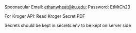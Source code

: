 Spoonacular Email: ethanwheat@ku.edu; Password: EtMtCh23

For Kroger API: Read Kroger Secret PDF

Secrets should be kept in secrets.env to be kept on server side

